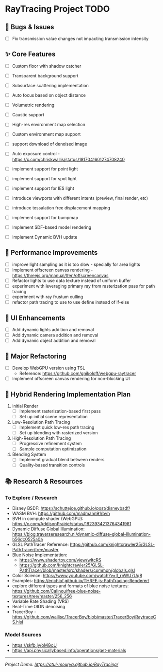 RayTracing Project TODO
=======================

🐛 Bugs & Issues
----------------

- [ ]  Fix transmission value changes not impacting transmission intensity

✨ Core Features
---------------

- [ ]  Custom floor with shadow catcher
- [ ]  Transparent background support
- [ ]  Subsurface scattering implementation
- [ ]  Auto focus based on object distance
- [ ]  Volumetric rendering
- [ ]  Caustic support
- [ ]  High-res environment map selection
- [ ]  Custom environment map support
- [ ]  support download of denoised image
- [ ]  Auto exposure control - https://x.com/chriskwallis/status/1817041601274708240
- [ ]  implement support for point light
- [ ]  implement support for spot light
- [ ]  implement support for IES light
- [ ]  introduce viewports with different intents (preview, final render, etc)
- [ ]  introduce tessalation free displacement mapping
- [ ]  implement support for bumpmap
- [ ]  Implement SDF-based model rendering
- [ ]  Implement Dynamic BVH update


🔧 Performance Improvements
---------------------------

- [ ]  improve light sampling as it is too slow - specially for area lights
- [ ]  Implement offscreen canvas rendering - https://threejs.org/manual/#en/offscreencanvas
- [ ]  Refactor lights to use data texture instead of uniform buffer
- [ ]  experiment with leveraging primary ray from rasterization pass for path tracing
- [ ]  experiment with ray frustum culling
- [ ]  refactor path tracing to use to use define instead of if-else

🎨 UI Enhancements
------------------

- [ ]  Add dynamic lights addition and removal
- [ ]  Add dynamic camera addition and removal
- [ ]  Add dynamic object addition and removal

🔄 Major Refactoring
--------------------

- [ ]  Develop WebGPU version using TSL
    -   Reference: <https://github.com/gnikoloff/webgpu-raytracer>
- [ ]  Implement offscreen canvas rendering for non-blocking UI

🚀 Hybrid Rendering Implementation Plan
---------------------------------------

1.  Initial Render
    - [ ]  Implement rasterization-based first pass
    - [ ]  Set up initial scene representation
2.  Low-Resolution Path Tracing
    - [ ]  Implement quick low-res path tracing
    - [ ]  Set up blending with rasterized version
3.  High-Resolution Path Tracing
    - [ ]  Progressive refinement system
    - [ ]  Sample computation optimization
4.  Blending System
    - [ ]  Implement gradual blend between renders
    - [ ]  Quality-based transition controls

📚 Research & Resources
-----------------------

### To Explore / Research

-   Disney BSDF: <https://schuttejoe.github.io/post/disneybsdf/>
-   WASM BVH: <https://github.com/madmann91/bvh>
-   BVH in compute shader (WebGPU): <https://x.com/AddisonPrairie/status/1823934213764341981>
-   Dynamic Diffuse Global Illumination: <https://blog.traverseresearch.nl/dynamic-diffuse-global-illumination-b56dc0525a0a>
-   GLSL PathTracer Reference: <https://github.com/knightcrawler25/GLSL-PathTracer/tree/master>
-   Blue Noise Implementation:
    -   <https://www.shadertoy.com/view/wltcRS>
    -   <https://github.com/knightcrawler25/GLSL-PathTracer/blob/master/src/shaders/common/globals.glsl>
-   Color Science: <https://www.youtube.com/watch?v=II_rnWU7Uq8>
-   Examples: https://erichlof.github.io/THREE.js-PathTracing-Renderer/
-   explore different types and formats of blue noise textures: https://github.com/Calinou/free-blue-noise-textures/tree/master/256_256
-   Variable Rate Shading (VRS)
-   Real-Time OIDN denoising
-   TracerBoy - <https://github.com/wallisc/TracerBoy/blob/master/TracerBoy/RaytraceCS.hlsl>

### Model Sources

-   <https://skfb.ly/oMGoU>
-   <https://api.physicallybased.info/operations/get-materials>

* * * * *

*Project Demo: <https://atul-mourya.github.io/RayTracing/>*
